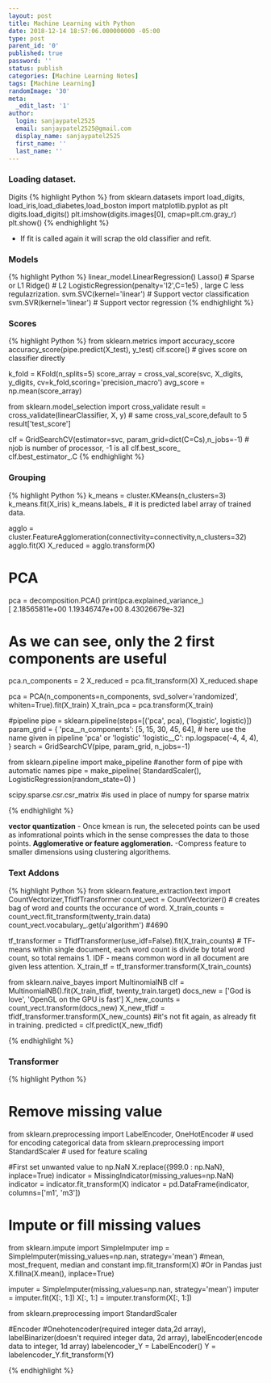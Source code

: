 ```yaml
---
layout: post
title: Machine Learning with Python
date: 2018-12-14 18:57:06.000000000 -05:00
type: post
parent_id: '0'
published: true
password: ''
status: publish
categories: [Machine Learning Notes]
tags: [Machine Learning]
randomImage: '30'
meta:
  _edit_last: '1'
author:
  login: sanjaypatel2525
  email: sanjaypatel2525@gmail.com
  display_name: sanjaypatel2525
  first_name: ''
  last_name: ''
---
```



### Loading dataset.
Digits
{% highlight Python %}
from sklearn.datasets import load_digits, load_iris,load_diabetes,load_boston
import matplotlib.pyplot as plt 
digits.load_digits()
plt.imshow(digits.images[0], cmap=plt.cm.gray_r)
plt.show()
{% endhighlight %}
* If fit is called again it will scrap the old classifier and refit. 

### Models
{% highlight Python %}
linear_model.LinearRegression()
Lasso() # Sparse or L1 
Ridge() # L2
LogisticRegression(penalty='l2',C=1e5) , large C less regulazrization.
svm.SVC(kernel='linear') # Support vector classification
svm.SVR(kernel='linear')  # Support vector regression
{% endhighlight  %}

### Scores
{% highlight Python  %}
from sklearn.metrics import accuracy_score
accuracy_score(pipe.predict(X_test), y_test) 
clf.score() # gives score on classifier directly

k_fold = KFold(n_splits=5)
score_array = cross_val_score(svc, X_digits, y_digits, cv=k_fold,scoring='precision_macro')
avg_score = np.mean(score_array)

from sklearn.model_selection import cross_validate
result = cross_validate(linearClassifier, X, y) # same cross_val_score,default to 5
result['test_score']

clf = GridSearchCV(estimator=svc, param_grid=dict(C=Cs),n_jobs=-1) # njob is number of processor, -1 is all
clf.best_score_  
clf.best_estimator_.C 
{% endhighlight  %}

### Grouping
{% highlight Python  %}
k_means = cluster.KMeans(n_clusters=3)
k_means.fit(X_iris)
k_means.labels_ # it is predicted label array of trained data.

agglo = cluster.FeatureAgglomeration(connectivity=connectivity,n_clusters=32)
agglo.fit(X)
X_reduced = agglo.transform(X)

# PCA
pca = decomposition.PCA()
print(pca.explained_variance_)  
[  2.18565811e+00   1.19346747e+00   8.43026679e-32]
# As we can see, only the 2 first components are useful
pca.n_components = 2
X_reduced = pca.fit_transform(X)
X_reduced.shape

pca = PCA(n_components=n_components, svd_solver='randomized',
          whiten=True).fit(X_train)
X_train_pca = pca.transform(X_train)

#pipeline
pipe = sklearn.pipeline(steps=[('pca', pca), ('logistic', logistic)])
param_grid = {
    'pca__n_components': [5, 15, 30, 45, 64],  # here use the name given in pipeline 'pca' or 'logistic'
    'logistic__C': np.logspace(-4, 4, 4),
}
search = GridSearchCV(pipe, param_grid, n_jobs=-1)

from sklearn.pipeline import make_pipeline  #another form of pipe with automatic names
pipe = make_pipeline(
    StandardScaler(),
    LogisticRegression(random_state=0)
)

scipy.sparse.csr.csr_matrix #is used in place of numpy for sparse matrix

{% endhighlight %}

**vector quantization** - Once kmean is run, the seleceted points can be used as infomrational points which in the sense compresses the data to those points. 
**Agglomerative or feature agglomeration.** -Compress feature to smaller dimensions using clustering algorithems. 

### Text Addons
{% highlight Python  %}
from sklearn.feature_extraction.text import CountVectorizer,TfidfTransformer
count_vect = CountVectorizer()  # creates bag of word and counts the occurance of word.
X_train_counts = count_vect.fit_transform(twenty_train.data)
count_vect.vocabulary_.get(u'algorithm') #4690

tf_transformer = TfidfTransformer(use_idf=False).fit(X_train_counts) # TF- means within single document, each word count is divide by total word count, so total remains 1. IDF - means common word in all document are given less attention.
X_train_tf = tf_transformer.transform(X_train_counts)

from sklearn.naive_bayes import MultinomialNB
clf = MultinomialNB().fit(X_train_tfidf, twenty_train.target)
docs_new = ['God is love', 'OpenGL on the GPU is fast']
X_new_counts = count_vect.transform(docs_new)
X_new_tfidf = tfidf_transformer.transform(X_new_counts) #it's not fit again, as already fit in training.
predicted = clf.predict(X_new_tfidf)

{% endhighlight  %}

### Transformer
{% highlight Python  %}
# Remove missing value
from sklearn.preprocessing import LabelEncoder, OneHotEncoder # used for encoding categorical data
from sklearn.preprocessing import StandardScaler # used for feature scaling

#First set unwanted value to np.NaN
X.replace({999.0 : np.NaN}, inplace=True)
indicator = MissingIndicator(missing_values=np.NaN)
indicator = indicator.fit_transform(X)
indicator = pd.DataFrame(indicator, columns=['m1', 'm3'])

# Impute or fill missing values
from sklearn.impute import SimpleImputer
imp = SimpleImputer(missing_values=np.nan, strategy='mean') #mean, most_frequent, median and constant 
imp.fit_transform(X)
#Or in Pandas just
X.fillna(X.mean(), inplace=True)

imputer = SimpleImputer(missing_values=np.nan, strategy='mean') imputer = imputer.fit(X[:, 1:])
X[:, 1:] = imputer.transform(X[:, 1:])

from sklearn.preprocessing import StandardScaler

#Encoder
#Onehotencoder(required integer data,2d array), labelBinarizer(doesn't required integer data, 2d array), labelEncoder(encode data to integer, 1d array)
labelencoder_Y = LabelEncoder()
Y = labelencoder_Y.fit_transform(Y)

{% endhighlight  %}




